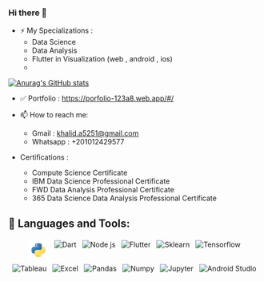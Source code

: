 ### Hi there 👋


- ⚡ My Specializations :
  * Data Science
  * Data Analysis
  * Flutter in Visualization (web , android , ios)
  * 
[![Anurag's GitHub stats](https://github-readme-stats.vercel.app/api?username=AhmedKKhalid)](https://github.com/anuraghazra/github-readme-stats)


- :white_check_mark: Portfolio : https://porfolio-123a8.web.app/#/
- 📫 How to reach me: 
  * Gmail : khalid.a5251@gmail.com
  * Whatsapp : +201012429577

- Certifications :
  * Compute Science Certificate
  * IBM Data Science Professional Certificate
  * FWD Data Analysis Professional Certificate
  * 365 Data Science Data Analysis Professional Certificate

## 🧰 Languages and Tools:

<p align="center">
 
<img src="https://raw.githubusercontent.com/github/explore/80688e429a7d4ef2fca1e82350fe8e3517d3494d/topics/python/python.png" alt="Python" height="40" style="vertical-align:top; margin:4px">
 <img src="https://img.icons8.com/color/452/dart.png" alt="Dart" height="40" style="vertical-align:top; margin:4px">
  <img src="https://cdn-icons-png.flaticon.com/512/919/919825.png" alt="Node js" height="40" style="vertical-align:top; margin:4px">
  <img src="https://img.icons8.com/color/344/flutter.png" alt="Flutter" height="40" style="vertical-align:top; margin:4px">
  <img src="https://iconape.com/wp-content/png_logo_vector/scikit-learn-logo.png" alt="Sklearn" height="40" style="vertical-align:top; margin:4px">
   <img src="https://img.icons8.com/color/344/tensorflow.png" alt="Tensorflow" height="40" style="vertical-align:top; margin:4px">
  <img src="https://img.icons8.com/color/344/tableau-software.png" alt="Tableau" height="40" style="vertical-align:top; margin:4px">
  <img src="https://img.icons8.com/color/344/ms-excel.png" alt="Excel" height="40" style="vertical-align:top; margin:4px">
   <img src="https://pandas.pydata.org/static/img/pandas_mark.svg" alt="Pandas" height="40" style="vertical-align:top; margin:4px">
  <img src="https://www.vectorlogo.zone/logos/numpy/numpy-icon.svg" alt="Numpy" height="40" style="vertical-align:top; margin:4px">
  <img src="https://cdn.icon-icons.com/icons2/2667/PNG/512/jupyter_app_icon_161280.png" alt="Jupyter" height="40" style="vertical-align:top; margin:4px">
  <img src="https://img.icons8.com/fluency/344/android-studio--v3.png" alt="Android Studio" height="40" style="vertical-align:top; margin:4px">



</p>
